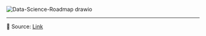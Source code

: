 ![Data-Science-Roadmap drawio](https://github.com/user-attachments/assets/7d809e0b-6728-4d99-9b99-2194d3aaa086)

---
📑 Source: [Link](https://youtu.be/CAlfPNOkweQ?si=ds74YiiCwedHXLzN)

